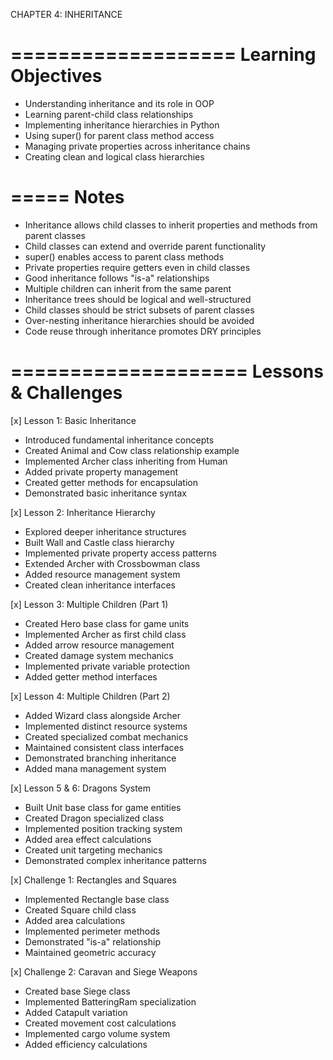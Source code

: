 CHAPTER 4: INHERITANCE

===================
Learning Objectives
===================
- Understanding inheritance and its role in OOP
- Learning parent-child class relationships
- Implementing inheritance hierarchies in Python
- Using super() for parent class method access
- Managing private properties across inheritance chains
- Creating clean and logical class hierarchies

=====
Notes
=====
- Inheritance allows child classes to inherit properties and methods from parent classes
- Child classes can extend and override parent functionality
- super() enables access to parent class methods
- Private properties require getters even in child classes
- Good inheritance follows "is-a" relationships
- Multiple children can inherit from the same parent
- Inheritance trees should be logical and well-structured
- Child classes should be strict subsets of parent classes
- Over-nesting inheritance hierarchies should be avoided
- Code reuse through inheritance promotes DRY principles

====================
Lessons & Challenges
====================
[x] Lesson 1: Basic Inheritance
  - Introduced fundamental inheritance concepts
  - Created Animal and Cow class relationship example
  - Implemented Archer class inheriting from Human
  - Added private property management
  - Created getter methods for encapsulation
  - Demonstrated basic inheritance syntax

[x] Lesson 2: Inheritance Hierarchy
  - Explored deeper inheritance structures
  - Built Wall and Castle class hierarchy
  - Implemented private property access patterns
  - Extended Archer with Crossbowman class
  - Added resource management system
  - Created clean inheritance interfaces

[x] Lesson 3: Multiple Children (Part 1)
  - Created Hero base class for game units
  - Implemented Archer as first child class
  - Added arrow resource management
  - Created damage system mechanics
  - Implemented private variable protection
  - Added getter method interfaces

[x] Lesson 4: Multiple Children (Part 2)
  - Added Wizard class alongside Archer
  - Implemented distinct resource systems
  - Created specialized combat mechanics
  - Maintained consistent class interfaces
  - Demonstrated branching inheritance
  - Added mana management system

[x] Lesson 5 & 6: Dragons System
  - Built Unit base class for game entities
  - Created Dragon specialized class
  - Implemented position tracking system
  - Added area effect calculations
  - Created unit targeting mechanics
  - Demonstrated complex inheritance patterns

[x] Challenge 1: Rectangles and Squares
  - Implemented Rectangle base class
  - Created Square child class
  - Added area calculations
  - Implemented perimeter methods
  - Demonstrated "is-a" relationship
  - Maintained geometric accuracy

[x] Challenge 2: Caravan and Siege Weapons
  - Created base Siege class
  - Implemented BatteringRam specialization
  - Added Catapult variation
  - Created movement cost calculations
  - Implemented cargo volume system
  - Added efficiency calculations
